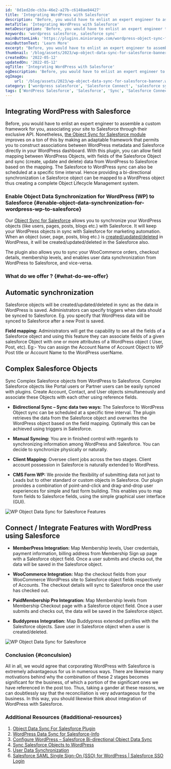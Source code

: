 ```yaml
---
id: '8d1ed2de-cb3a-46e2-a27b-c6148ae84427'
title: 'Integrating WordPress with Salesforce'
description: "Before, you would have to enlist an expert engineer to assemble a custom framework for you, associating your site to Salesforce through their exclusive API. Nonetheless, the Object Sync for Salesforce module improves on a ton of this by making an adaptable framework that permits you to construct associations between WordPress metadata and Salesforce directly."
metaTitle: 'Integrating WordPress with Salesforce'
metaDescription: 'Before, you would have to enlist an expert engineer to assemble a custom framework for you, associating your site to Salesforce through their exclusive API. Nonetheless, the Object Sync for Salesforce module improves on a ton of this by making an adaptable framework that permits you to construct associations between WordPress metadata and Salesforce directly.'
keywords: 'wordpress salesforce, salesforce sync'
mainButtonLink: 'https://plugins.miniorange.com/wordpress-object-sync-for-salesforce'
mainButtonText: 'Learn More'
excerpt: "Before, you would have to enlist an expert engineer to assemble a custom framework for you, associating your site to Salesforce through their exclusive API. Nonetheless, the Object Sync for Salesforce module improves on a ton of this by making an adaptable framework that permits you to construct associations between WordPress metadata and Salesforce directly."
thumbnail: '/blog/assets/2023/wp-object-data-sync-for-salesforce-banner.webp'
createdOn: '2022-05-12'
updatedOn: '2022-05-12'
ogTitle: 'Integrating WordPress with Salesforce'
ogDescription: 'Before, you would have to enlist an expert engineer to assemble a custom framework for you, associating your site to Salesforce through their exclusive API. Nonetheless, the Object Sync for Salesforce module improves on a ton of this by making an adaptable framework that permits you to construct associations between WordPress metadata and Salesforce directly.'
ogImage:
    url: '/blog/assets/2023/wp-object-data-sync-for-salesforce-banner.webp'
category: ['wordpress salesforce', 'Salesforce Connect', 'salesforce sync']
tags: ['WordPress Salesforce', 'Salesforce', 'Sync', 'Salesforce Connect', 'SSO', 'Single Sign-On']
---
```


## Integrating WordPress with Salesforce
Before, you would have to enlist an expert engineer to assemble a custom framework for you, associating your site to Salesforce through their exclusive API. Nonetheless, [the Object Sync for Salesforce module](https://wordpress.org/plugins/object-data-sync-for-salesforce/) improves on a ton of this by making an adaptable framework that permits you to construct associations between WordPress metadata and Salesforce directly in your WordPress dashboard. With this plugin, you can allow field mapping between WordPress Objects, with fields of the Salesforce Object and sync (create, update and delete) data from WordPress to Salesforce based on the mapping. The Salesforce to WordPress sync can also be scheduled at a specific time interval. Hence providing a bi-directional synchronization i.e Salesforce object can be mapped to a WordPress object thus creating a complete Object Lifecycle Management system.

### Enable Object Data Synchronization for WordPress (WP) to Salesforce {#enable-object-data-synchronization-for-wordpress-wp-to-salesforce}
Our [Object Sync for Salesforce](https://plugins.miniorange.com/sync-salesforce-objects-to-wordpress) allows you to synchronize your WordPress objects (like users, pages, posts, blogs etc.) with Salesforce. It will keep your WordPress objects in sync with Salesforce for marketing automation. When an object (user, page, posts, blog etc.) is [created/updated/deleted](https://plugins.miniorange.com/sync-salesforce-objects-to-wordpress) in WordPress, it will be created/updated/deleted in the Salesforce also.

The plugin also allows you to sync your WooCommerce orders, checkout details, membership levels, and enables user data synchronization from WordPress to Salesforce, and vice-versa.

### What do we offer ? {#what-do-we-offer}
## Automatic synchronization
Salesforce objects will be created/updated/deleted in sync as the data in WordPress is saved. Administrators can specify triggers when data should be synced to Salesforce.
Eg. you specify that WordPress data will be synced to Salesforce after a new Post is saved.

**Field mapping:** Administrators will get the capability to see all the fields of a Salesforce object and using this feature they can associate fields of a given salesforce Object with one or more attributes of a WordPress object ( User, Post, etc). 
Eg:- You can assign the Account Name of Account Object to WP Post title or Account Name to the WordPress userName.

## Complex Salesforce Objects
Sync Complex Salesforce objects from WordPress to Salesforce. Complex Salesforce objects like Portal users or Partner users can be easily synced with plugins. Create Account, Contact, and User objects simultaneously and associate these Objects with each other using reference fields.

- **Bidirectional Sync – Sync data two ways:** The Salesforce to WordPress Object sync can be scheduled at a specific time interval. The plugin retrieves the data from the Salesforce object and overwrites the WordPress object based on the field mapping. Optimally this can be achieved using triggers in Salesforce.

- **Manual Syncing:** You are in finished control with regards to synchronizing information among WordPress and Salesforce. You can decide to synchronize physically or naturally.

- **Client Mapping:** Oversee client jobs across the two stages. Client account possession in Salesforce is naturally extended to WordPress.

- **CMS Form WP:** We provide the flexibility of submitting data not just to Leads but to other standard or custom objects in Salesforce. Our plugin provides a combination of point-and-click and drag-and-drop user experiences for simple and fast form building. This enables you to map form fields to Salesforce fields, using the simple graphical user interface (GUI).

![WP Object Data Sync for Salesforce Features](/blog/assets/2023/wp-object-data-sync-for-salesforce-features.webp)

## Connect / Integrate Features with WordPress using Salesforce
- **MemberPress Integration:** Map Membership levels, User credentials, payment information, billing address from Membership Sign up page with a Salesforce object field. Once a user submits and checks out, the data will be saved in the Salesforce object.

- **WooCommerce Integration:** Map the checkout fields from your WooCommerce WordPress site to Salesforce object fields respectively of Accounts. The checkout details will sync to Salesforce once the user has checked out.

- **PaidMembership Pro Integration:** Map Membership levels from Membership Checkout page with a Salesforce object field. Once a user submits and checks out, the data will be saved in the Salesforce object.

- **Buddypress Integration:** Map Buddypress extended profiles with the Salesforce objects. Save user in Salesforce object when a user is created/deleted.

![WP Object Data Sync for Salesforce](/blog/assets/2023/wp-object-data-sync-for-salesforce-integrations.webp)

### Conclusion {#conculsion}
All in all, we would agree that corporating WordPress with Salesforce is extremely advantageous for us in numerous ways. There are likewise many motivations behind why the combination of these 2 stages becomes significant for the business, of which a portion of the significant ones we have referenced in the post too. Thus, taking a gander at these reasons, we can doubtlessly say that the reconciliation is very advantageous for the business. In this way, you should likewise think about integration of WordPress with Salesforce.


### Additional Resources  {#additional-resources}
1. [Object Data Sync For Salesforce Plugin](https://wordpress.org/plugins/object-data-sync-for-salesforce/)
2. [WordPress Data Sync for Salesforce-Info](https://plugins.miniorange.com/wordpress-object-sync-for-salesforce)
3. [Configure WordPress – Salesforce Bi-directional Object Data Sync](https://plugins.miniorange.com/salesforce-wordpress-object-sync)
4. [Sync Salesforce Objects to WordPress](https://plugins.miniorange.com/salesforce-integration-with-woocommerce-for-wordpress)
5. [User Data Synchronization](https://plugins.miniorange.com/salesforce-integration-with-woocommerce-for-wordpress)
6. [Salesforce SAML Single Sign-On (SSO) for WordPress | Salesforce SSO Login](https://plugins.miniorange.com/saml-single-sign-on-sso-wordpress-using-salesforce)
